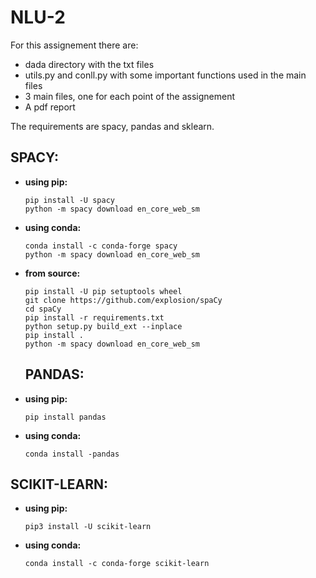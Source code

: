# NLU-2

For this assignement there are:
- dada directory with the txt files
- utils.py and conll.py with some important functions used in the main files
- 3 main files, one for each point of the assignement 
- A pdf report

The requirements are spacy, pandas and sklearn. 

## SPACY:
- **using pip:**
  ```
  pip install -U spacy
  python -m spacy download en_core_web_sm
  ```
  
- **using conda:**
  ```
  conda install -c conda-forge spacy
  python -m spacy download en_core_web_sm
  ```
  
- **from source:**
  ```
  pip install -U pip setuptools wheel
  git clone https://github.com/explosion/spaCy
  cd spaCy
  pip install -r requirements.txt
  python setup.py build_ext --inplace
  pip install .
  python -m spacy download en_core_web_sm
  ```
  ## PANDAS:
- **using pip:**
  ```
  pip install pandas
  ```
- **using conda:**
  ```
  conda install -pandas
  ```
## SCIKIT-LEARN:
- **using pip:**
  ```
  pip3 install -U scikit-learn
  ```
- **using conda:**
  ```
  conda install -c conda-forge scikit-learn 
  ```

